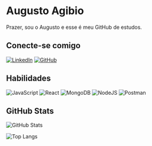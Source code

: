 # Augusto Agibio
Prazer, sou o Augusto e esse é meu GitHub de estudos.

## Conecte-se comigo
[![LinkedIn](https://img.shields.io/badge/LinkedIn-0077B5?style=for-the-badge&logo=linkedin&logoColor=white)](https://www.linkedin.com/in/augusto-agibio/)
[![GitHub](https://img.shields.io/badge/GitHub-100000?style=for-the-badge&logo=github&logoColor=white)](https://github.com/aagibio)

## Habilidades
![JavaScript](https://img.shields.io/badge/JavaScript-F7DF1E?style=for-the-badge&logo=javascript&logoColor=black)
![React](https://img.shields.io/badge/React-20232A?style=for-the-badge&logo=react&logoColor=61DAFB)
![MongoDB](https://img.shields.io/badge/MongoDB-%234ea94b.svg?style=for-the-badge&logo=mongodb&logoColor=white)
![NodeJS](https://img.shields.io/badge/node.js-6DA55F?style=for-the-badge&logo=node.js&logoColor=white)
![Postman](https://img.shields.io/badge/Postman-FF6C37.svg?style=for-the-badge&logo=Postman&logoColor=white)

## GitHub Stats
![GitHub Stats](https://github-readme-stats.vercel.app/api?username=AAgibio&theme=highcontrast&show_icons=true&hide=stars&locale=pt-br)

![Top Langs](https://github-readme-stats-git-masterrstaa-rickstaa.vercel.app/api/top-langs/?username=aagibio&theme=highcontrast&show_icons=true&locale=pt-br&card_width=468px&langs_count=10)
